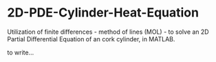 # 2D-PDE-Cylinder-Heat-Equation
Utilization of finite differences - method of lines (MOL) - to solve an 2D Partial Differential Equation of an cork cylinder, in MATLAB.

to write...
